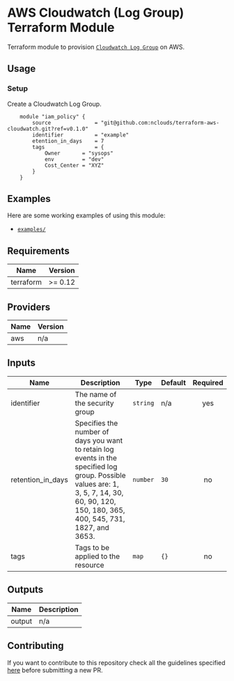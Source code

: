 # AWS Cloudwatch (Log Group) Terraform Module

Terraform module to provision [`Cloudwatch Log Group`](https://aws.amazon.com/cloudwatch/) on AWS.

## Usage

### Setup

Create a Cloudwatch Log Group.
```hcl
    module "iam_policy" {
        source              = "git@github.com:nclouds/terraform-aws-cloudwatch.git?ref=v0.1.0"
        identifier          = "example"
        etention_in_days    = 7
        tags                = {
            Owner       = "sysops"
            env         = "dev"
            Cost_Center = "XYZ"
        }
    }
```

## Examples
Here are some working examples of using this module:
- [`examples/`](examples/)

<!-- BEGINNING OF PRE-COMMIT-TERRAFORM DOCS HOOK -->
## Requirements

| Name | Version |
|------|---------|
| terraform | >= 0.12 |

## Providers

| Name | Version |
|------|---------|
| aws | n/a |

## Inputs

| Name | Description | Type | Default | Required |
|------|-------------|------|---------|:--------:|
| identifier | The name of the security group | `string` | n/a | yes |
| retention\_in\_days | Specifies the number of days you want to retain log events in the specified log group. Possible values are: 1, 3, 5, 7, 14, 30, 60, 90, 120, 150, 180, 365, 400, 545, 731, 1827, and 3653. | `number` | `30` | no |
| tags | Tags to be applied to the resource | `map` | `{}` | no |

## Outputs

| Name | Description |
|------|-------------|
| output | n/a |

<!-- END OF PRE-COMMIT-TERRAFORM DOCS HOOK -->

## Contributing
If you want to contribute to this repository check all the guidelines specified [here](.github/CONTRIBUTING.md) before submitting a new PR.
